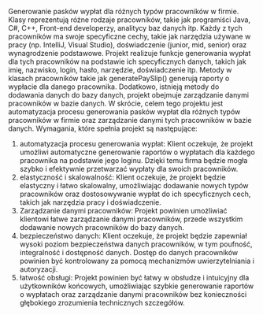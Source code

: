 Generowanie pasków wypłat dla różnych typów pracowników w firmie. Klasy reprezentują różne rodzaje pracowników, takie jak programiści Java, C#, C++, Front-end developerzy, analitycy baz danych itp. Każdy z tych pracowników ma swoje specyficzne cechy, takie jak narzędzia używane w pracy (np. IntelliJ, Visual Studio), doświadczenie (junior, mid, senior) oraz wynagrodzenie podstawowe.
Projekt realizuje funkcje generowania wypłat dla tych pracowników na podstawie ich specyficznych danych, takich jak imię, nazwisko, login, hasło, narzędzie, doświadczenie itp. Metody w klasach pracowników takie jak generatePaySlip() generują raporty o wypłacie dla danego pracownika.
Dodatkowo, istnieją metody do dodawania danych do bazy danych, projekt obejmuje zarządzanie danymi pracowników w bazie danych.
W skrócie, celem tego projektu jest automatyzacja procesu generowania pasków wypłat dla różnych typów pracowników w firmie oraz zarządzanie danymi tych pracowników w bazie danych.
Wymagania, które spełnia projekt są następujące:
1.	automatyzacja procesu generowania wypłat: Klient oczekuje, że projekt umożliwi automatyczne generowanie raportów o wypłatach dla każdego pracownika na podstawie jego loginu. Dzięki temu firma będzie mogła szybko i efektywnie przetwarzać wypłaty dla swoich pracowników.
2.	elastyczność i skalowalność: Klient oczekuje, że projekt będzie elastyczny i łatwo skalowalny, umożliwiając dodawanie nowych typów pracowników oraz dostosowywanie wypłat do ich specyficznych cech, takich jak narzędzia pracy i doświadczenie.
3.	Zarządzanie danymi pracowników: Projekt powinien umożliwiać klientowi łatwe zarządzanie danymi pracowników, przede wszystkim dodawanie nowych pracowników do bazy danych.
4.	bezpieczeństwo danych: Klient oczekuje, że projekt będzie zapewniał wysoki poziom bezpieczeństwa danych pracowników, w tym poufność, integralność i dostępność danych. Dostęp do danych pracowników powinien być kontrolowany za pomocą mechanizmów uwierzytelniania i autoryzacji.
5.	łatwość obsługi: Projekt powinien być łatwy w obsłudze i intuicyjny dla użytkowników końcowych, umożliwiając szybkie generowanie raportów o wypłatach oraz zarządzanie danymi pracowników bez konieczności głębokiego zrozumienia technicznych szczegółów.

